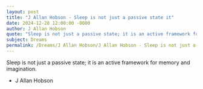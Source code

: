 ```yaml
---
layout: post
title: "J Allan Hobson - Sleep is not just a passive state it"
date: 2024-12-28 12:00:00 -0000
author: J Allan Hobson
quote: "Sleep is not just a passive state; it is an active framework for memory and imagination."
subject: Dreams
permalink: /Dreams/J Allan Hobson/J Allan Hobson - Sleep is not just a passive state it
---
```


Sleep is not just a passive state; it is an active framework for memory and imagination.

- J Allan Hobson
